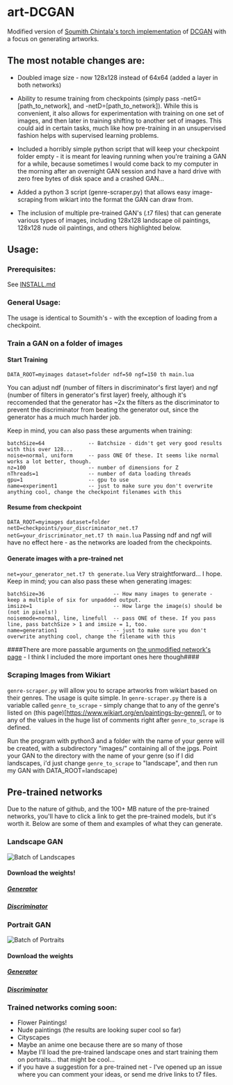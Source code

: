 # art-DCGAN
Modified version of [Soumith Chintala's torch implementation](https://github.com/soumith/dcgan.torch) of [DCGAN](https://arxiv.org/pdf/1511.06434.pdf) with a focus on generating artworks.

## The most notable changes are:
* Doubled image size - now 128x128 instead of 64x64 (added a layer in both networks)

* Ability to resume training from checkpoints (simply pass -netG=[path_to_network], and -netD=[path_to_network]). While this is convenient, it also allows for experimentation with training on one set of images, and then later in training shifting to another set of images. This could aid in certain tasks, much like how pre-training in an unsupervised fashion helps with supervised learning problems.

* Included a horribly simple python script that will keep your checkpoint folder empty - it is meant for leaving running when you're training a GAN for a while, because sometimes I would come back to my computer in the morning after an overnight GAN session and have a hard drive with zero free bytes of disk space and a crashed GAN...

* Added a python 3 script (genre-scraper.py) that allows easy image-scraping from wikiart into the format the GAN can draw from.

* The inclusion of multiple pre-trained GAN's (.t7 files) that can generate various types of images, including 128x128 landscape oil paintings, 128x128 nude oil paintings, and others highlighted below.



## Usage:
### Prerequisites: ###
See [INSTALL.md](INSTALL.md)

### General Usage: ###
The usage is identical to Soumith's - with the exception of loading from a checkpoint.

### Train a GAN on a folder of images

#### Start Training ####
`
DATA_ROOT=myimages dataset=folder ndf=50 ngf=150 th main.lua
`

You can adjust ndf (number of filters in discriminator's first layer) and ngf (number of filters in generator's first layer) freely, although it's reccomended that the generator has ~2x the filters as the discriminator to prevent the discriminator from beating the generator out, since the generator has a much much harder job.

Keep in mind, you can also pass these arguments when training:
```
batchSize=64              -- Batchsize - didn't get very good results with this over 128...
noise=normal, uniform     -- pass ONE Of these. It seems like normal works a lot better, though.
nz=100                    -- number of dimensions for Z
nThreads=1                -- number of data loading threads
gpu=1                     -- gpu to use
name=experiment1          -- just to make sure you don't overwrite anything cool, change the checkpoint filenames with this
```


#### Resume from checkpoint ####
`
DATA_ROOT=myimages dataset=folder netD=checkpoints/your_discriminator_net.t7 netG=your_driscriminator_net.t7 th main.lua
`
Passing ndf and ngf will have no effect here - as the networks are loaded from the checkpoints.

#### Generate images with a pre-trained net ####
`
net=your_generator_net.t7 th generate.lua
`
Very straightforward... I hope. Keep in mind; you can also pass these when generating images:
```
batchSize=36                      -- How many images to generate - keep a multiple of six for unpadded output.
imsize=1                          -- How large the image(s) should be (not in pixels!)
noisemode=normal, line, linefull  -- pass ONE of these. If you pass line, pass batchSize > 1 and imsize = 1, too.
name=generation1                  -- just to make sure you don't overwrite anything cool, change the filename with this
```
####There are more passable arguments on [the unmodified network's page](https://github.com/soumith/dcgan.torch#all-training-options) - I think I included the more important ones here though####

### Scraping Images from Wikiart ###
`genre-scraper.py` will allow you to scrape artworks from wikiart based on their genres. The usage is quite simple.
In `genre-scraper.py` there is a variable called `genre_to_scrape` - simply change that to any of the genre's listed on (this page)[https://www.wikiart.org/en/paintings-by-genre/], or to any of the values in the huge list of comments right after `genre_to_scrape` is defined. 

Run the program with python3 and a folder with the name of your genre will be created, with a subdirectory "images/" containing all of the jpgs. Point your GAN to the directory with the name of your genre (so if I did landscapes, i'd just change `genre_to_scrape` to "landscape", and then run my GAN with DATA_ROOT=landscape)


## Pre-trained networks ##
Due to the nature of github, and the 100+ MB nature of the pre-trained networks, you'll have to click a link to get the pre-trained models, but it's worth it. Below are some of them and examples of what they can generate.


### Landscape GAN ###
![Batch of Landscapes](https://raw.githubusercontent.com/robbiebarrat/Cool-DCGAN/master/images/landscapenet_waifu2x.png)
#### Download the weights! ####
##### [Generator](https://drive.google.com/open?id=0B-_m9VM1w1bKUFBmV09VOWlmNG8) #####

##### [Discriminator](https://drive.google.com/open?id=0B-_m9VM1w1bKaC1MRkNiMHp0VHM) #####

### Portrait GAN ###
![Batch of Portraits](https://raw.githubusercontent.com/robbiebarrat/Cool-DCGAN/master/images/portraitnet_waifu2x.png)
#### Download the weights ####
##### [Generator](https://drive.google.com/open?id=0B-_m9VM1w1bKUXhmazg2eVF0bTA) #####

##### [Discriminator](https://drive.google.com/open?id=0B-_m9VM1w1bKMVh4S21BNlhzNEE) #####

### Trained networks coming soon: ###
* Flower Paintings!
* Nude paintings (the results are looking super cool so far)
* Cityscapes
* Maybe an anime one because there are so many of those
* Maybe I'll load the pre-trained landscape ones and start training them on portraits... that might be cool...
* if you have a suggestion for a pre-trained net - I've opened up an issue where you can comment your ideas, or send me drive links to t7 files.
